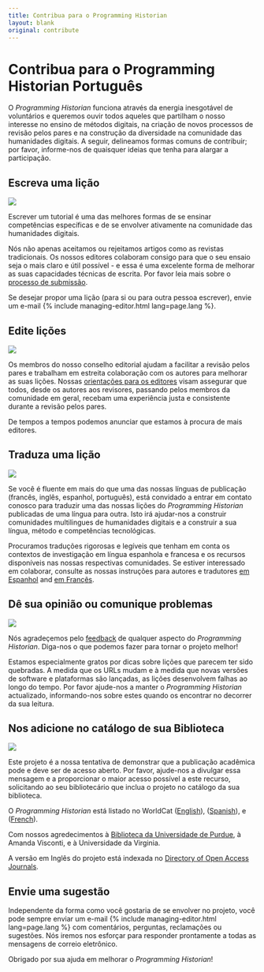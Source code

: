 ```yaml
---
title: Contribua para o Programming Historian
layout: blank
original: contribute
---
```


# Contribua para o Programming Historian Português

O _Programming Historian_ funciona através da energia inesgotável de voluntários e queremos ouvir todos aqueles que partilham o nosso interesse no ensino de métodos digitais, na criação de novos processos de revisão pelos pares e na construção da diversidade na comunidade das humanidades digitais. A seguir, delineamos formas comuns de contribuir; por favor, informe-nos de quaisquer ideias que tenha para alargar a participação.

## Escreva uma lição

<img src="{{site.baseurl}}/images/author-sm.png" class="garnish rounded float-right" />

Escrever um tutorial é uma das melhores formas de se ensinar competências específicas e de se envolver ativamente na comunidade das humanidades digitais.

Nós não apenas aceitamos ou rejeitamos artigos como as revistas tradicionais. Os nossos editores colaboram consigo para que o seu ensaio seja o mais claro e útil possível - e essa é uma excelente forma de melhorar as suas capacidades técnicas de escrita. Por favor leia mais sobre o [processo de submissão][submissions].

Se desejar propor uma lição (para si ou para outra pessoa escrever), envie um e-mail {% include managing-editor.html lang=page.lang %}.


## Edite lições

<img src="{{site.baseurl}}/gallery/editor-guidelines.png" class="garnish rounded float-right" />


Os membros do nosso conselho editorial ajudam a facilitar a revisão pelos pares e trabalham em estreita colaboração com os autores para melhorar as suas lições. Nossas [orientações para os editores](editor-guidelines) visam assegurar que todos, desde os autores aos revisores, passando pelos membros da comunidade em geral, recebam uma experiência justa e consistente durante a revisão pelos pares.

De tempos a tempos podemos anunciar que estamos à procura de mais editores.

## Traduza uma lição

<img src="{{site.baseurl}}/images/translator.png" class="garnish rounded float-right" />

Se você é fluente em mais do que uma das nossas línguas de publicação (francês, inglês, espanhol, português), está convidado a entrar em contato conosco para traduzir uma das nossas lições do _Programming Historian_ publicadas de uma língua para outra. Isto irá ajudar-nos a construir comunidades multilingues de humanidades digitais e a construir a sua língua, método e competências tecnológicas.

Procuramos traduções rigorosas e legíveis que tenham em conta os contextos de investigação em língua espanhola e francesa e os recursos disponíveis nas nossas respectivas comunidades. Se estiver interessado em colaborar, consulte as nossas instruções para autores e tradutores [em Espanhol](/es/guia-para-autores.html) and [em Françês](/fr/consignes-auteurs.html).

## Dê sua opinião ou comunique problemas

<img src="{{site.baseurl}}/images/reader-sm.png" class="garnish rounded float-right" />

Nós agradeçemos pelo [feedback](feedback.html) de qualquer aspecto do _Programming Historian_. Diga-nos o que podemos fazer para tornar o projeto melhor!

Estamos especialmente gratos por dicas sobre lições que parecem ter sido quebradas. A medida que os URLs mudam e à medida que novas versões de software e plataformas são lançadas, as lições desenvolvem falhas ao longo do tempo. Por favor ajude-nos a manter o _Programming Historian_ actualizado, informando-nos sobre estes quando os encontrar no decorrer da sua leitura.


## Nos adicione no catálogo de sua Biblioteca

<img src="{{site.baseurl}}/images/library-catalogue.png" class="garnish float-right" />


Este projeto é a nossa tentativa de demonstrar que a publicação acadêmica pode e deve ser de acesso aberto. Por favor, ajude-nos a divulgar essa mensagem e a proporcionar o maior acesso possível a este recurso, solicitando ao seu bibliotecário que inclua o projeto no catálogo da sua biblioteca.

O _Programming Historian_ está listado no WorldCat ([English](http://www.worldcat.org/title/programming-historian/oclc/951537099)), ([Spanish](https://www.worldcat.org/title/programming-historian-en-espanol/oclc/1061292935&referer=brief_results)), e ([French](https://uva.worldcat.org/title/programming-historian-en-franais/oclc/1104391842)).

Com nossos agredecimentos à [Biblioteca da Universidade de Purdue](http://purdue-primo-prod.hosted.exlibrisgroup.com/primo_library/libweb/action/dlDisplay.do?vid=PURDUE&search_scope=everything&docId=PURDUE_ALMA51671812890001081&fn=permalink), à Amanda Visconti, e à Universidade da Virginia.

A versão em Inglês do projeto está indexada no [Directory of Open Access Journals](https://doaj.org/toc/2397-2068).


## Envie uma sugestão

Independente da forma como você gostaria de se envolver no projeto, você pode sempre enviar um e-mail {% include managing-editor.html lang=page.lang %} com comentários, perguntas, reclamações ou sugestões. Nós iremos nos esforçar para responder prontamente a todas as mensagens de correio eletrônico.

Obrigado por sua ajuda em melhorar o _Programming Historian_!

 [submissions]: {{site.baseurl}}/author-guidelines
 [reviewers]: {{site.baseurl}}/reviewer-guidelines
